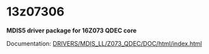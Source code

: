 # 13z07306

**MDIS5 driver package for 16Z073 QDEC core**

Documentation: [DRIVERS/MDIS_LL/Z073_QDEC/DOC/html/index.html](DRIVERS/MDIS_LL/Z073_QDEC/DOC/html/index.html)
